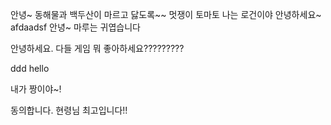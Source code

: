 안녕~
동해물과 백두산이 마르고 닳도록~~
멋쟁이 토마토
나는 로건이야
안녕하세요~
afdaadsf
안녕~
마루는 귀엽습니다


안녕하세요. 다들 게임 뭐 좋아하세요?????????

ddd
hello

내가 짱이야~!

동의합니다. 현령님 최고입니다!!

